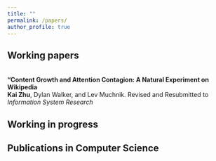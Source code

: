 ```yaml
---
title: ""
permalink: /papers/
author_profile: true
---
```


## Working papers
<br><b>“Content Growth and Attention Contagion: A Natural Experiment on Wikipedia</b></br>
<b>Kai Zhu</b>, Dylan Walker, and Lev Muchnik.
Revised and Resubmitted to <i>Information System Research</i>


## Working in progress


## Publications in Computer Science